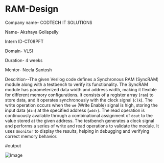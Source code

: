 # RAM-Design
Company name- CODTECH IT SOLUTIONS

Name- Akshaya Gollapelly

Intern ID-CT08PFT

Domain- VLSI

Duration- 4 weeks

Mentor- Neela Santosh

Descrition--The given Verilog code defines a Synchronous RAM (SyncRAM) module along with a testbench to verify its functionality. The SyncRAM module has parameterized data width and address width, making it flexible for different memory configurations. It consists of a register array (`ram`) to store data, and it operates synchronously with the clock signal (`clk`). The write operation occurs when the `we` (Write Enable) signal is high, storing the input data (`din`) at the specified address (`addr`). The read operation is continuously available through a combinational assignment of `dout` to the value stored at the given address. The testbench generates a clock signal and performs a series of write and read operations to validate the module. It uses `$monitor` to display the results, helping in debugging and verifying correct memory behavior.

#output 

![Image](https://github.com/user-attachments/assets/771d07cf-de31-4d9d-9cf0-ff7b08a1b918)
